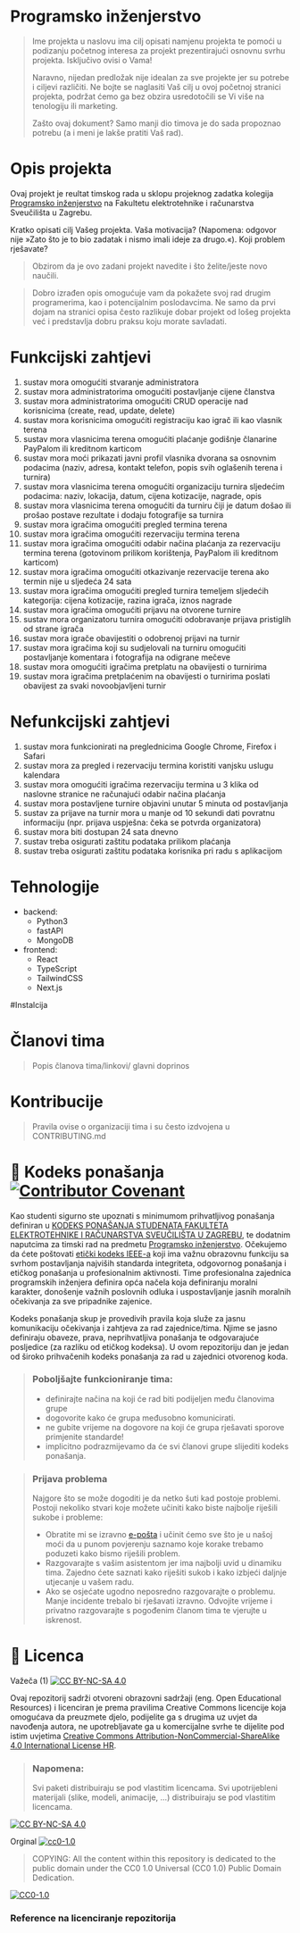 # Programsko inženjerstvo

> Ime projekta u naslovu ima cilj opisati namjenu projekta te pomoći u podizanju početnog interesa za projekt prezentirajući osnovnu svrhu projekta.
> Isključivo ovisi o Vama!
> 
> Naravno, nijedan predložak nije idealan za sve projekte jer su potrebe i ciljevi različiti. Ne bojte se naglasiti Vaš cilj u ovoj početnoj stranici projekta, podržat ćemo ga bez obzira usredotočili se Vi više na tenologiju ili marketing.
> 
> Zašto ovaj dokument? Samo manji dio timova je do sada propoznao potrebu (a i meni je lakše pratiti Vaš rad).  

# Opis projekta
Ovaj projekt je reultat timskog rada u sklopu projeknog zadatka kolegija [Programsko inženjerstvo](https://www.fer.unizg.hr/predmet/proinz) na Fakultetu elektrotehnike i računarstva Sveučilišta u Zagrebu. 

Kratko opisati cilj Vašeg projekta. Vaša motivacija?  (Napomena: odgovor nije »Zato što je to bio zadatak i nismo imali ideje za drugo.«). Koji problem rješavate?
> Obzirom da je ovo zadani projekt navedite i što želite/jeste novo  naučili.

> Dobro izrađen opis omogućuje vam da pokažete svoj rad drugim programerima, kao i potencijalnim poslodavcima. Ne samo da prvi dojam na stranici opisa često razlikuje dobar projekt od lošeg projekta već i predstavlja dobru praksu koju morate savladati.

# Funkcijski zahtjevi
1. sustav mora omogućiti stvaranje administratora
2. sustav mora administratorima omogućiti postavljanje cijene članstva
3. sustav mora administratorima omogućiti CRUD operacije nad korisnicima (create, read, update, delete)
4. sustav mora korisnicima omogućiti registraciju kao igrač ili kao vlasnik terena
5. sustav mora vlasnicima terena omogućiti plaćanje godišnje članarine PayPalom ili kreditnom karticom
6. sustav mora moći prikazati javni profil vlasnika dvorana sa osnovnim podacima (naziv, adresa, kontakt telefon, popis svih oglašenih terena i turnira)
7. sustav mora vlasnicima terena omogućiti organizaciju turnira sljedećim podacima: naziv, lokacija, datum, cijena kotizacije, nagrade, opis
8. sustav mora vlasnicima terena omogućiti da turniru čiji je datum došao ili prošao postave rezultate i dodaju fotografije sa turnira
9. sustav mora igračima omogućiti pregled termina terena
10. sustav mora igračima omogućiti rezervaciju termina terena
11. sustav mora igračima omogućiti odabir načina plaćanja za rezervaciju termina terena (gotovinom prilikom korištenja, PayPalom ili kreditnom karticom)
12. sustav mora igračima omogućiti otkazivanje rezervacije terena ako termin nije u sljedeća 24 sata
13. sustav mora igračima omogućiti pregled turnira temeljem sljedećih kategorija: cijena kotizacije, razina igrača, iznos nagrade
14. sustav mora igračima omogućiti prijavu na otvorene turnire
15. sustav mora organizatoru turnira omogućiti odobravanje prijava pristiglih od strane igrača
16. sustav mora igrače obavijestiti o odobrenoj prijavi na turnir
17. sustav mora igračima koji su sudjelovali na turniru omogućiti postavljanje komentara i fotografija na odigrane mečeve
18. sustav mora omogućiti igračima pretplatu na obavijesti o turnirima
19. sustav mora igračima pretplaćenim na obavijesti o turnirima poslati obavijest za svaki novoobjavljeni turnir

# Nefunkcijski zahtjevi
1. sustav mora funkcionirati na preglednicima Google Chrome, Firefox i Safari
2. sustav mora za pregled i rezervaciju termina koristiti vanjsku uslugu kalendara
3. sustav mora omogućiti igračima rezervaciju termina u 3 klika od naslovne stranice ne računajući odabir načina plaćanja
4. sustav mora postavljene turnire objavini unutar 5 minuta od postavljanja
5. sustav za prijave na turnir mora u manje od 10 sekundi dati povratnu informaciju (npr. prijava uspješna: čeka se potvrda organizatora)
6. sustav mora biti dostupan 24 sata dnevno
7. sustav treba osigurati zaštitu podataka prilikom plaćanja
8. sustav treba osigurati zaštitu podataka korisnika pri radu s aplikacijom


# Tehnologije
- backend:
  - Python3
  - fastAPI
  - MongoDB
- frontend: 
  - React
  - TypeScript
  - TailwindCSS
  - Next.js

#Instalcija
# Članovi tima 
> Popis članova tima/linkovi/ glavni doprinos
>

# Kontribucije
>Pravila ovise o organizaciji tima i su često izdvojena u CONTRIBUTING.md



# 📝 Kodeks ponašanja [![Contributor Covenant](https://img.shields.io/badge/Contributor%20Covenant-2.1-4baaaa.svg)](CODE_OF_CONDUCT.md)
Kao studenti sigurno ste upoznati s minimumom prihvatljivog ponašanja definiran u [KODEKS PONAŠANJA STUDENATA FAKULTETA ELEKTROTEHNIKE I RAČUNARSTVA SVEUČILIŠTA U ZAGREBU](https://www.fer.hr/_download/repository/Kodeks_ponasanja_studenata_FER-a_procisceni_tekst_2016%5B1%5D.pdf), te dodatnim naputcima za timski rad na predmetu [Programsko inženjerstvo](https://wwww.fer.hr).
Očekujemo da ćete poštovati [etički kodeks IEEE-a](https://www.ieee.org/about/corporate/governance/p7-8.html) koji ima važnu obrazovnu funkciju sa svrhom postavljanja najviših standarda integriteta, odgovornog ponašanja i etičkog ponašanja u profesionalnim aktivnosti. Time profesionalna zajednica programskih inženjera definira opća načela koja definiranju  moralni karakter, donošenje važnih poslovnih odluka i uspostavljanje jasnih moralnih očekivanja za sve pripadnike zajenice.

Kodeks ponašanja skup je provedivih pravila koja služe za jasnu komunikaciju očekivanja i zahtjeva za rad zajednice/tima. Njime se jasno definiraju obaveze, prava, neprihvatljiva ponašanja te  odgovarajuće posljedice (za razliku od etičkog kodeksa). U ovom repozitoriju dan je jedan od široko prihvačenih kodeks ponašanja za rad u zajednici otvorenog koda.
>### Poboljšajte funkcioniranje tima:
>* definirajte načina na koji će rad biti podijeljen među članovima grupe
>* dogovorite kako će grupa međusobno komunicirati.
>* ne gubite vrijeme na dogovore na koji će grupa rješavati sporove primjenite standarde!
>* implicitno podrazmijevamo da će svi članovi grupe slijediti kodeks ponašanja.
 
>###  Prijava problema
>Najgore što se može dogoditi je da netko šuti kad postoje problemi. Postoji nekoliko stvari koje možete učiniti kako biste najbolje riješili sukobe i probleme:
>* Obratite mi se izravno [e-pošta](mailto:vlado.sruk@fer.hr) i  učinit ćemo sve što je u našoj moći da u punom povjerenju saznamo koje korake trebamo poduzeti kako bismo riješili problem.
>* Razgovarajte s vašim asistentom jer ima najbolji uvid u dinamiku tima. Zajedno ćete saznati kako riješiti sukob i kako izbjeći daljnje utjecanje u vašem radu.
>* Ako se osjećate ugodno neposredno razgovarajte o problemu. Manje incidente trebalo bi rješavati izravno. Odvojite vrijeme i privatno razgovarajte s pogođenim članom tima te vjerujte u iskrenost.

# 📝 Licenca
Važeča (1)
[![CC BY-NC-SA 4.0][cc-by-nc-sa-shield]][cc-by-nc-sa]

Ovaj repozitorij sadrži otvoreni obrazovni sadržaji (eng. Open Educational Resources)  i licenciran je prema pravilima Creative Commons licencije koja omogućava da preuzmete djelo, podijelite ga s drugima uz 
uvjet da navođenja autora, ne upotrebljavate ga u komercijalne svrhe te dijelite pod istim uvjetima [Creative Commons Attribution-NonCommercial-ShareAlike 4.0 International License HR][cc-by-nc-sa].
>
> ### Napomena:
>
> Svi paketi distribuiraju se pod vlastitim licencama.
> Svi upotrijebleni materijali  (slike, modeli, animacije, ...) distribuiraju se pod vlastitim licencama.

[![CC BY-NC-SA 4.0][cc-by-nc-sa-image]][cc-by-nc-sa]

[cc-by-nc-sa]: https://creativecommons.org/licenses/by-nc/4.0/deed.hr 
[cc-by-nc-sa-image]: https://licensebuttons.net/l/by-nc-sa/4.0/88x31.png
[cc-by-nc-sa-shield]: https://img.shields.io/badge/License-CC%20BY--NC--SA%204.0-lightgrey.svg

Orginal [![cc0-1.0][cc0-1.0-shield]][cc0-1.0]
>
>COPYING: All the content within this repository is dedicated to the public domain under the CC0 1.0 Universal (CC0 1.0) Public Domain Dedication.
>
[![CC0-1.0][cc0-1.0-image]][cc0-1.0]

[cc0-1.0]: https://creativecommons.org/licenses/by/1.0/deed.en
[cc0-1.0-image]: https://licensebuttons.net/l/by/1.0/88x31.png
[cc0-1.0-shield]: https://img.shields.io/badge/License-CC0--1.0-lightgrey.svg

### Reference na licenciranje repozitorija
